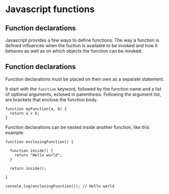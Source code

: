 # Javascript functions

## Function declarations  

Javascript provides a few ways to define functions.
The way a function is defined influences when the fuction is available to be
invoked and how it behaves as well as on which objects the function can be
invoked.

## Function declarations  

Function declarations must be placed on their own as a separate statement.

It start with the `function` keyword, followed by the function name and a list
of optional arguments, eclosed in parenthesis.
Following the argument list, are brackets that enclose the function body.

```
function myFunction(a, b) {
  return a + b;
}
```

Function declarations can be nested inside another function, like this example:

```
function enclosingFunction() {   
                                 
  function inside() {            
    return "Hello world";        
  }                              
                                 
  return inside();               
                                 
}                                
                                 
console.log(enclosingFunction()); // Hello world
```

